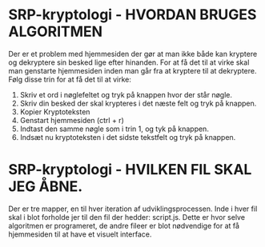 # SRP-kryptologi - HVORDAN BRUGES ALGORITMEN
Der er et problem med hjemmesiden der gør at man ikke både kan kryptere og dekryptere sin besked lige efter hinanden. 
For at få det til at virke skal man genstarte hjemmesiden inden man går fra at kryptere til at dekryptere.
Følg disse trin for at få det til at virke:

1. Skriv et ord i nøglefeltet og tryk på knappen hvor der står nøgle.
2. Skriv din besked der skal krypteres i det næste felt og tryk på knappen.
3. Kopier Kryptoteksten
4. Genstart hjemmesiden (ctrl + r)
5. Indtast den samme nøgle som i trin 1, og tyk på knappen.
6. Indsæt nu kryptoteksten i det sidste tekstfelt og tryk på knappen.

# SRP-kryptologi - HVILKEN FIL SKAL JEG ÅBNE.
Der er tre mapper, en til hver iteration af udviklingsprocessen.
Inde i hver fil skal i blot forholde jer til den fil der hedder: script.js. 
Dette er hvor selve algoritmen er programeret, de andre fileer er blot 
nødvendige for at få hjemmesiden til at have et visuelt interface.
